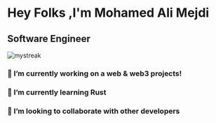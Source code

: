 <h1>Hey Folks ,I'm Mohamed Ali Mejdi</h1>
<h2>Software Engineer</h2>
<img src="https://github-readme-streak-stats.herokuapp.com/?user=dali2g&theme=tokyonight" alt="mystreak"/>
<h3> 🔭 I’m currently working on a web & web3 projects!<br/></h3>
<h3> 🌱 I’m currently learning Rust<br/></h3>
<h3> 👯 I’m looking to collaborate with other developers</h3>
